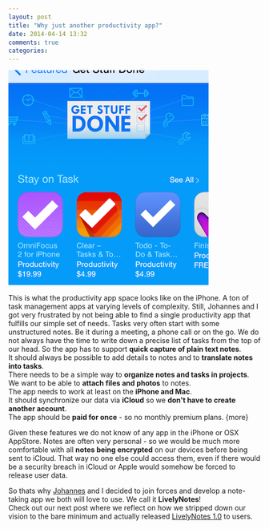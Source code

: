 ```yaml
---
layout: post
title: "Why just another productivity app?"
date: 2014-04-14 13:32
comments: true
categories: 
---
```

![productivity apps](/images/2014/04/productivity-apps-1.png)

This is what the productivity app space looks like on the iPhone. A ton of task management apps at varying levels of complexity.
Still, Johannes and I got very frustrated by not being able to find a single productivity app that fulfills our simple set of needs.
Tasks very often start with some unstructured notes. Be it during a meeting, a phone call or on the go. We do not always have the time to write down a precise list of tasks from the top of our head. So the app has to support **quick capture of plain text notes**.  
It should always be possible to add details to notes and to **translate notes into tasks**.  
There needs to be a simple way to **organize notes and tasks in projects**.  
We want to be able to **attach files and photos** to notes.  
The app needs to work at least on the **iPhone and Mac**.  
It should synchronize our data via **iCloud** so we **don't have to create another account**.  
The app should be **paid for once** - so no monthly premium plans.
{more}

Given these features we do not know of any app in the iPhone or OSX AppStore.
Notes are often very personal - so we would be much more comfortable with all **notes being encrypted** on our devices before being sent to iCloud. That way no one else could access them, even if there would be a security breach in iCloud or Apple would somehow be forced to release user data.

So thats why [Johannes](/blog/2014/04/announcing-livelycode) and I decided to join forces and develop a note-taking app we both will love to use. We call it **LivelyNotes**!  
Check out our next post where we reflect on how we stripped down our vision to the bare minimum and actually released [LivelyNotes 1.0](https://itunes.apple.com/us/app/livelynotes/id769528108?mt=8) to users.